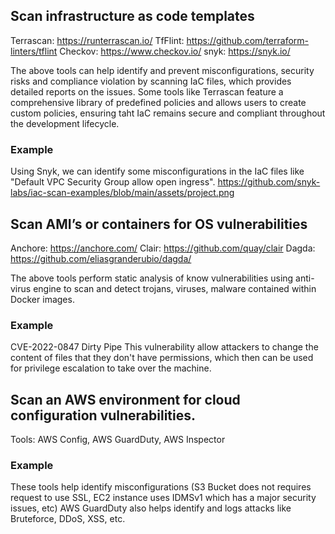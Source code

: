## Scan infrastructure as code templates
Terrascan: https://runterrascan.io/
TfFlint: https://github.com/terraform-linters/tflint
Checkov: https://www.checkov.io/
snyk: https://snyk.io/

The above tools can help identify and prevent misconfigurations, security risks and compliance violation by scanning IaC files, which provides detailed reports on the issues. Some tools like Terrascan feature a comprehensive library of predefined policies and allows users to create custom policies, ensuring taht IaC remains secure and compliant throughout the development lifecycle.

### Example
Using Snyk, we can identify some misconfigurations in the IaC files like "Default VPC Security Group allow open ingress".
https://github.com/snyk-labs/iac-scan-examples/blob/main/assets/project.png

## Scan AMI’s or containers for OS vulnerabilities
Anchore: https://anchore.com/
Clair: https://github.com/quay/clair
Dagda: https://github.com/eliasgranderubio/dagda/

The above tools perform static analysis of know vulnerabilities using anti-virus engine to scan and detect trojans, viruses, malware contained within Docker images.

### Example
CVE-2022-0847 Dirty Pipe
This vulnerability allow attackers to change the content of files that they don't have permissions, which then can be used for privilege escalation to take over the machine.

## Scan an AWS environment for cloud configuration vulnerabilities.
Tools: AWS Config, AWS GuardDuty, AWS Inspector

### Example
These tools help identify misconfigurations (S3 Bucket does not requires request to use SSL, EC2 instance uses IDMSv1 which has a major security issues, etc)
AWS GuardDuty also helps identify and logs attacks like Bruteforce, DDoS, XSS, etc.